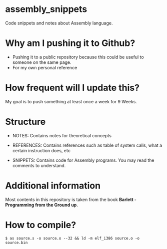 # assembly_snippets

Code snippets and notes about Assembly language. 


# Why am I pushing it to Github?
- Pushing it to a public repository because this could be useful to someone on the same page.
- For my own personal reference

# How frequent will I update this?

My goal is to push something at least once a week for 9 Weeks. 

# Structure 

- NOTES:
    Contains notes for theoretical concepts

- REFERENCES:
    Contains references such as table of system calls, what a certain instruction does, etc

- SNIPPETS:
    Contains code for Assembly programs. You may read the comments to understand.

# Additional information

Most contents in this repository is taken from the book **Barlett - Programming from the Ground up**.

# How to compile?
`$ as source.s -o source.o --32 && ld -m elf_i386 source.o -o source.bin`